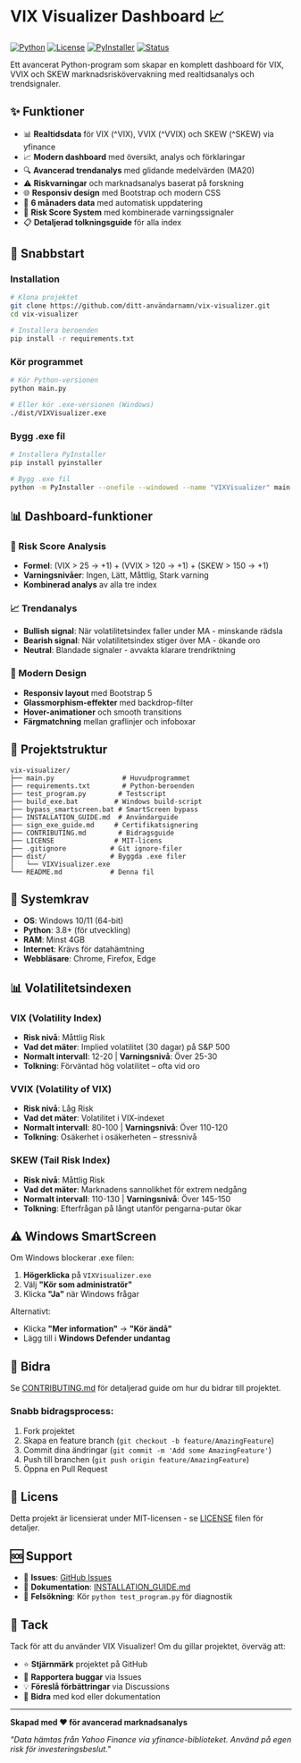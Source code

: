 # VIX Visualizer Dashboard 📈

[![Python](https://img.shields.io/badge/Python-3.8+-blue.svg)](https://www.python.org/downloads/)
[![License](https://img.shields.io/badge/License-MIT-green.svg)](LICENSE)
[![PyInstaller](https://img.shields.io/badge/PyInstaller-6.15.0-orange.svg)](https://pyinstaller.org/)
[![Status](https://img.shields.io/badge/Status-Production%20Ready-brightgreen.svg)]()

Ett avancerat Python-program som skapar en komplett dashboard för VIX, VVIX och SKEW marknadsriskövervakning med realtidsanalys och trendsignaler.

## ✨ Funktioner

- 📊 **Realtidsdata** för VIX (^VIX), VVIX (^VVIX) och SKEW (^SKEW) via yfinance
- 📈 **Modern dashboard** med översikt, analys och förklaringar
- 🔍 **Avancerad trendanalys** med glidande medelvärden (MA20)
- ⚠️ **Riskvarningar** och marknadsanalys baserat på forskning
- 🌐 **Responsiv design** med Bootstrap och modern CSS
- 📅 **6 månaders data** med automatisk uppdatering
- 🎯 **Risk Score System** med kombinerade varningssignaler
- 📋 **Detaljerad tolkningsguide** för alla index

## 🚀 Snabbstart

### Installation

```bash
# Klona projektet
git clone https://github.com/ditt-användarnamn/vix-visualizer.git
cd vix-visualizer

# Installera beroenden
pip install -r requirements.txt
```

### Kör programmet

```bash
# Kör Python-versionen
python main.py

# Eller kör .exe-versionen (Windows)
./dist/VIXVisualizer.exe
```

### Bygg .exe fil

```bash
# Installera PyInstaller
pip install pyinstaller

# Bygg .exe fil
python -m PyInstaller --onefile --windowed --name "VIXVisualizer" main.py
```

## 📊 Dashboard-funktioner

### 🎯 Risk Score Analysis
- **Formel**: (VIX > 25 → +1) + (VVIX > 120 → +1) + (SKEW > 150 → +1)
- **Varningsnivåer**: Ingen, Lätt, Måttlig, Stark varning
- **Kombinerad analys** av alla tre index

### 📈 Trendanalys
- **Bullish signal**: När volatilitetsindex faller under MA - minskande rädsla
- **Bearish signal**: När volatilitetsindex stiger över MA - ökande oro
- **Neutral**: Blandade signaler - avvakta klarare trendriktning

### 🎨 Modern Design
- **Responsiv layout** med Bootstrap 5
- **Glassmorphism-effekter** med backdrop-filter
- **Hover-animationer** och smooth transitions
- **Färgmatchning** mellan graflinjer och infoboxar

## 📁 Projektstruktur

```
vix-visualizer/
├── main.py                 # Huvudprogrammet
├── requirements.txt        # Python-beroenden
├── test_program.py        # Testscript
├── build_exe.bat         # Windows build-script
├── bypass_smartscreen.bat # SmartScreen bypass
├── INSTALLATION_GUIDE.md  # Användarguide
├── sign_exe_guide.md     # Certifikatsignering
├── CONTRIBUTING.md        # Bidragsguide
├── LICENSE               # MIT-licens
├── .gitignore           # Git ignore-filer
├── dist/                # Byggda .exe filer
│   └── VIXVisualizer.exe
└── README.md            # Denna fil
```

## 🔧 Systemkrav

- **OS**: Windows 10/11 (64-bit)
- **Python**: 3.8+ (för utveckling)
- **RAM**: Minst 4GB
- **Internet**: Krävs för datahämtning
- **Webbläsare**: Chrome, Firefox, Edge

## 📊 Volatilitetsindexen

### VIX (Volatility Index)
- **Risk nivå**: Måttlig Risk
- **Vad det mäter**: Implied volatilitet (30 dagar) på S&P 500
- **Normalt intervall**: 12-20 | **Varningsnivå**: Över 25-30
- **Tolkning**: Förväntad hög volatilitet – ofta vid oro

### VVIX (Volatility of VIX)
- **Risk nivå**: Låg Risk
- **Vad det mäter**: Volatilitet i VIX-indexet
- **Normalt intervall**: 80-100 | **Varningsnivå**: Över 110-120
- **Tolkning**: Osäkerhet i osäkerheten – stressnivå

### SKEW (Tail Risk Index)
- **Risk nivå**: Måttlig Risk
- **Vad det mäter**: Marknadens sannolikhet för extrem nedgång
- **Normalt intervall**: 110-130 | **Varningsnivå**: Över 145-150
- **Tolkning**: Efterfrågan på långt utanför pengarna-putar ökar

## ⚠️ Windows SmartScreen

Om Windows blockerar .exe filen:

1. **Högerklicka** på `VIXVisualizer.exe`
2. Välj **"Kör som administratör"**
3. Klicka **"Ja"** när Windows frågar

Alternativt:
- Klicka **"Mer information"** → **"Kör ändå"**
- Lägg till i **Windows Defender undantag**

## 🤝 Bidra

Se [CONTRIBUTING.md](CONTRIBUTING.md) för detaljerad guide om hur du bidrar till projektet.

### Snabb bidragsprocess:
1. Fork projektet
2. Skapa en feature branch (`git checkout -b feature/AmazingFeature`)
3. Commit dina ändringar (`git commit -m 'Add some AmazingFeature'`)
4. Push till branchen (`git push origin feature/AmazingFeature`)
5. Öppna en Pull Request

## 📄 Licens

Detta projekt är licensierat under MIT-licensen - se [LICENSE](LICENSE) filen för detaljer.

## 🆘 Support

- 📧 **Issues**: [GitHub Issues](https://github.com/ditt-användarnamn/vix-visualizer/issues)
- 📖 **Dokumentation**: [INSTALLATION_GUIDE.md](INSTALLATION_GUIDE.md)
- 🔧 **Felsökning**: Kör `python test_program.py` för diagnostik

## 🙏 Tack

Tack för att du använder VIX Visualizer! Om du gillar projektet, överväg att:

- ⭐ **Stjärnmärk** projektet på GitHub
- 🐛 **Rapportera buggar** via Issues
- 💡 **Föreslå förbättringar** via Discussions
- 🤝 **Bidra** med kod eller dokumentation

---

**Skapad med ❤️ för avancerad marknadsanalys**

*"Data hämtas från Yahoo Finance via yfinance-biblioteket. Använd på egen risk för investeringsbeslut."* 